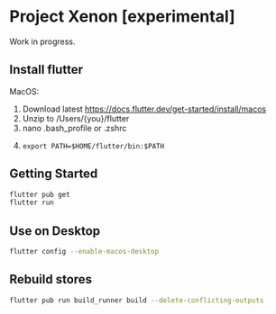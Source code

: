 # Project Xenon [experimental]

Work in progress.

## Install flutter

MacOS:

1. Download latest https://docs.flutter.dev/get-started/install/macos
2. Unzip to /Users/{you}/flutter
3. nano .bash_profile or .zshrc
4. ```
   export PATH=$HOME/flutter/bin:$PATH
   ```

## Getting Started

```bash
flutter pub get
flutter run
```

## Use on Desktop
```bash
flutter config --enable-macos-desktop
```

## Rebuild stores

```bash
flutter pub run build_runner build --delete-conflicting-outputs
```